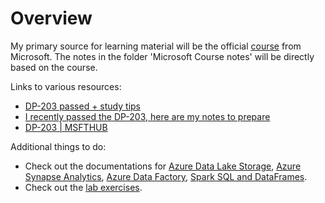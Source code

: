 # Overview

My primary source for learning material will be the official [course](https://learn.microsoft.com/en-us/training/courses/dp-203t00) from Microsoft. The notes in the folder 'Microsoft Course notes' will be directly based on the course.

Links to various resources:
- [DP-203 passed + study tips](https://www.reddit.com/r/AzureCertification/comments/vdl0wx/dp203_passed_study_tips/)
- [I recently passed the DP-203, here are my notes to prepare](https://www.reddit.com/r/dataengineering/comments/16thbm7/i_recently_passed_the_dp203_here_are_my_notes_to/)
- [DP-203 | MSFTHUB](https://certs.msfthub.wiki/azure/dp-203/)

Additional things to do:
- Check out the documentations for [Azure Data Lake Storage](https://learn.microsoft.com/en-us/azure/storage/blobs/data-lake-storage-introduction), [Azure Synapse Analytics](https://learn.microsoft.com/en-us/azure/synapse-analytics/), [Azure Data Factory](https://learn.microsoft.com/en-us/azure/data-factory/), [Spark SQL and DataFrames](https://spark.apache.org/docs/latest/sql-programming-guide.html).
- Check out the [lab exercises](https://github.com/MicrosoftLearning/dp-203-azure-data-engineer).